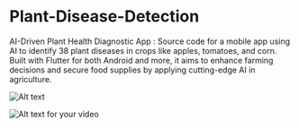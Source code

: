 # Plant-Disease-Detection
AI-Driven Plant Health Diagnostic App : Source code for a mobile app using AI to identify 38 plant diseases in crops like apples, tomatoes, and corn. Built with Flutter for both Android and more, it aims to enhance farming decisions and secure food supplies by applying cutting-edge AI in agriculture.

![Alt text](https://github.com/mouathayed/Plant-Disease-Detection/assets/74305074/60cc89b8-9d02-4224-9841-cabd2e27e66a)

![Alt text for your video]([https://github.com/mouathayed/Plant-Disease-Detection/assets/74305074/60cc89b8-9d02-4224-9841-cabd2e27e66a](https://drive.google.com/file/d/1EPnh19EMorkfTUq4KodNxGfCXorXZ2lB/view?usp=drive_link))
